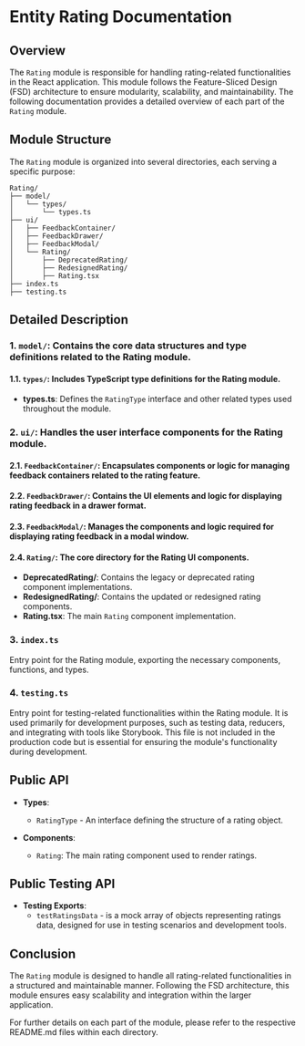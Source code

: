 # Entity Rating Documentation

## Overview
The `Rating` module is responsible for handling rating-related functionalities in the React application. This module follows the Feature-Sliced Design (FSD) architecture to ensure modularity, scalability, and maintainability. The following documentation provides a detailed overview of each part of the `Rating` module.

## Module Structure

The `Rating` module is organized into several directories, each serving a specific purpose:
```text
Rating/
├── model/
│   └── types/
│       └── types.ts
├── ui/
│   ├── FeedbackContainer/
│   ├── FeedbackDrawer/
│   ├── FeedbackModal/
│   └── Rating/
│       ├── DeprecatedRating/
│       ├── RedesignedRating/
│       ├── Rating.tsx
├── index.ts
├── testing.ts
```
## Detailed Description

### 1. `model/`: Contains the core data structures and type definitions related to the Rating module.

#### 1.1. `types/`: Includes TypeScript type definitions for the Rating module.
- **types.ts**: Defines the `RatingType` interface and other related types used throughout the module.

### 2. `ui/`: Handles the user interface components for the Rating module.

#### 2.1. `FeedbackContainer/`: Encapsulates components or logic for managing feedback containers related to the rating feature.

#### 2.2. `FeedbackDrawer/`: Contains the UI elements and logic for displaying rating feedback in a drawer format.

#### 2.3. `FeedbackModal/`: Manages the components and logic required for displaying rating feedback in a modal window.

#### 2.4. `Rating/`: The core directory for the Rating UI components.
- **DeprecatedRating/**: Contains the legacy or deprecated rating component implementations.
- **RedesignedRating/**: Contains the updated or redesigned rating components.
- **Rating.tsx**: The main `Rating` component implementation.

### 3. `index.ts`
Entry point for the Rating module, exporting the necessary components, functions, and types.

### 4. `testing.ts`

Entry point for testing-related functionalities within the Rating module. It is used primarily for development purposes, such as testing data, reducers, and integrating with tools like Storybook. This file is not included in the production code but is essential for ensuring the module's functionality during development.


## Public API

- **Types**:
    - `RatingType` - An interface defining the structure of a rating object.

- **Components**:
    - `Rating`: The main rating component used to render ratings.

## Public Testing API
- **Testing Exports**:
  - `testRatingsData` -  is a mock array of objects representing ratings data, designed for use in testing scenarios and development tools.



## Conclusion
The `Rating` module is designed to handle all rating-related functionalities in a structured and maintainable manner. Following the FSD architecture, this module ensures easy scalability and integration within the larger application.

For further details on each part of the module, please refer to the respective README.md files within each directory.
